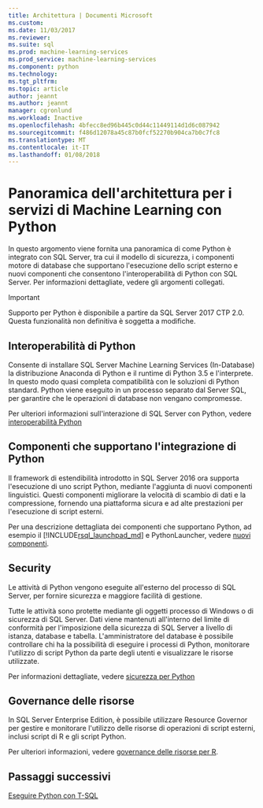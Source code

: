```yaml
---
title: Architettura | Documenti Microsoft
ms.custom: 
ms.date: 11/03/2017
ms.reviewer: 
ms.suite: sql
ms.prod: machine-learning-services
ms.prod_service: machine-learning-services
ms.component: python
ms.technology: 
ms.tgt_pltfrm: 
ms.topic: article
author: jeannt
ms.author: jeannt
manager: cgronlund
ms.workload: Inactive
ms.openlocfilehash: 4bfecc8ed96b445c0d44c11449114d1d6c087942
ms.sourcegitcommit: f486d12078a45c87b0fcf52270b904ca7b0c7fc8
ms.translationtype: MT
ms.contentlocale: it-IT
ms.lasthandoff: 01/08/2018
---
```

# <a name="architecture-overview-for-machine-learning-services-with-python"></a>Panoramica dell'architettura per i servizi di Machine Learning con Python

In questo argomento viene fornita una panoramica di come Python è integrato con SQL Server, tra cui il modello di sicurezza, i componenti motore di database che supportano l'esecuzione dello script esterno e nuovi componenti che consentono l'interoperabilità di Python con SQL Server. Per informazioni dettagliate, vedere gli argomenti collegati.

> [!IMPORTANT]
> Supporto per Python è disponibile a partire da SQL Server 2017 CTP 2.0. Questa funzionalità non definitiva è soggetta a modifiche.

## <a name="python-interoperability"></a>Interoperabilità di Python

Consente di installare SQL Server Machine Learning Services (In-Database) la distribuzione Anaconda di Python e il runtime di Python 3.5 e l'interprete. In questo modo quasi completa compatibilità con le soluzioni di Python standard. Python viene eseguito in un processo separato dal Server SQL, per garantire che le operazioni di database non vengano compromesse.

Per ulteriori informazioni sull'interazione di SQL Server con Python, vedere [interoperabilità Python](../../advanced-analytics/python/python-interoperability.md)

## <a name="components-that-support-python-integration"></a>Componenti che supportano l'integrazione di Python

Il framework di estendibilità introdotto in SQL Server 2016 ora supporta l'esecuzione di uno script Python, mediante l'aggiunta di nuovi componenti linguistici. Questi componenti migliorare la velocità di scambio di dati e la compressione, fornendo una piattaforma sicura e ad alte prestazioni per l'esecuzione di script esterni.

Per una descrizione dettagliata dei componenti che supportano Python, ad esempio il [!INCLUDE[rsql_launchpad_md](../../includes/rsql-launchpad-md.md)] e PythonLauncher, vedere [nuovi componenti](../../advanced-analytics/python/new-components-in-sql-server-to-support-python-integration.md).

## <a name="security"></a>Security

Le attività di Python vengono eseguite all'esterno del processo di SQL Server, per fornire sicurezza e maggiore facilità di gestione.

Tutte le attività sono protette mediante gli oggetti processo di Windows o di sicurezza di SQL Server. Dati viene mantenuti all'interno del limite di conformità per l'imposizione della sicurezza di SQL Server a livello di istanza, database e tabella. L'amministratore del database è possibile controllare chi ha la possibilità di eseguire i processi di Python, monitorare l'utilizzo di script Python da parte degli utenti e visualizzare le risorse utilizzate.

Per informazioni dettagliate, vedere [sicurezza per Python](../../advanced-analytics/python/security-overview-sql-server-python-services.md)

## <a name="resource-governance"></a>Governance delle risorse

In SQL Server Enterprise Edition, è possibile utilizzare Resource Governor per gestire e monitorare l'utilizzo delle risorse di operazioni di script esterni, inclusi script di R e gli script Python.

Per ulteriori informazioni, vedere [governance delle risorse per R](../../advanced-analytics/r/resource-governance-for-r-services.md).

## <a name="next-steps"></a>Passaggi successivi

[Eseguire Python con T-SQL](../tutorials/run-python-using-t-sql.md)
